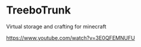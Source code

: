 # TreeboTrunk
Virtual storage and crafting for minecraft

https://www.youtube.com/watch?v=3E0QFEMNUFU
